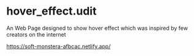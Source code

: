 # hover_effect.udit
An Web Page designed to show hover effect which was inspired by few creators on the internet


https://soft-monstera-afbcac.netlify.app/
